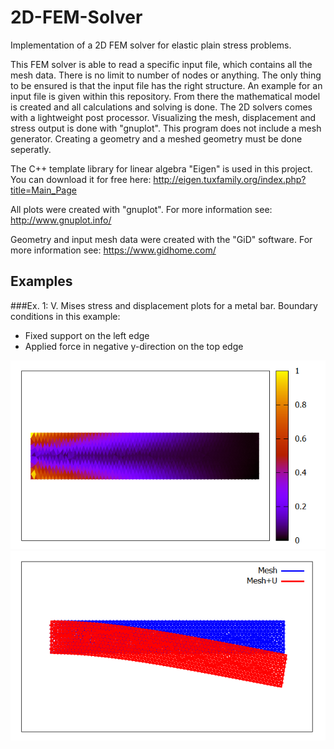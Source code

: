# 2D-FEM-Solver
Implementation of a 2D FEM solver for elastic plain stress problems. 


This FEM solver is able to read a specific input file, which contains all the mesh data. There is no limit to number of nodes or anything. The only thing to be ensured is that the input file has the right structure. An example for an input file is given within this repository. From there the mathematical model is created and all calculations and solving is done. The 2D solvers comes with a lightweight post processor. Visualizing the mesh, displacement and stress output is done with "gnuplot". This program does not include a mesh generator. Creating a geometry and a meshed geometry must be done seperatly. 



The C++ template library for linear algebra "Eigen" is used in this project. You can download it for free here:
http://eigen.tuxfamily.org/index.php?title=Main_Page

All plots were created with "gnuplot". For more information see:
http://www.gnuplot.info/

Geometry and input mesh data were created with the "GiD" software. For more information see:
https://www.gidhome.com/

## Examples
###Ex. 1:
V. Mises stress and displacement plots for a metal bar. Boundary conditions in this example:
- Fixed support on the left edge
- Applied force in negative y-direction on the top edge

![Stress_Plot_Ex_01.png](https://github.com/JoshuaSimon/2D-FEM-Solver/blob/master/Example/Stress_Plot_Ex_01.png)
![Displacements_Plot_Ex_01.png](https://github.com/JoshuaSimon/2D-FEM-Solver/blob/master/Example/Displacements_Plot_Ex_01.png)
